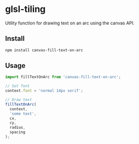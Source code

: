 # glsl-tiling

Utility function for drawing text on an arc using the canvas API.

## Install

```sh
npm install canvas-fill-text-on-arc
```

## Usage

```js
import fillTextOnArc from 'canvas-fill-text-on-arc';

// Set font
context.font = 'normal 14px serif';

// Draw text
fillTextOnArc(
  context,
  'some text',
  cx,
  cy,
  radius,
  spacing
);
```
